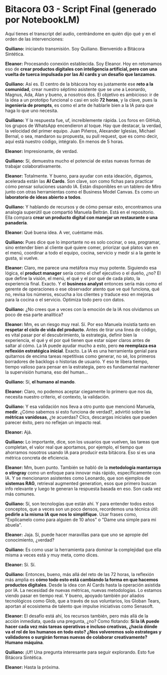 # Bitacora 03 - Script Final (generado por NotebookLM)

Aquí tienes el transcript del audio, centrándome en quién dijo qué y en el orden de las intervenciones:

**Quiliano:** iniciando transmisión. Soy Quiliano. Bienvenido a Bitácora Sintética.

**Eleanor:** Procesando conexión establecida. Soy Eleanor. Hoy en retomamos eso de **crear productos digitales con inteligencia artificial, pero con una vuelta de tuerca impulsada por las AI cards y un desafío que lanzamos**.

**Quiliano:** Así es. El centro de la bitácora hoy es justamente ese **reto a la comunidad**, crear nuestro séptimo asistente que se une a Leonardo, Magnus, Ada, Alan y bueno, a nosotros dos. El objetivo es ambicioso: ir de la idea a un prototipo funcional o casi en solo **72 horas**, y la clave, pues la **ingeniería de prompts**, es como el arte de hablarle bien a la IA para que haga lo que uno necesita.

**Quiliano:** Y la respuesta fue, uf, increíblemente rápida. Los foros en GitHub, los grupos de WhatsApp encendieron al toque. Hay que destacar, la verdad, la velocidad del primer equipo. Juan Piñeros, Alexander Iglesias, Michael Bernal, o sea, mandaron su propuesta, su pull request, que es como decir, aquí está nuestro código, intégralo. En menos de 5 horas.

**Eleanor:** Impresionante, de verdad.

**Quiliano:** Sí, demuestra mucho el potencial de estas nuevas formas de trabajar colaborativamente.

**Eleanor:** Totalmente. Y bueno, para ayudar con esta ideación, digamos, acelerada están las **AI Cards**. Son clave, son como fichas para practicar cómo pensar soluciones usando IA. Están disponibles en un tablero de Miro junto con otras herramientas como el Business Model Canvas. Es como un **laboratorio de ideas abierto a todos**.

**Quiliano:** Y hablando de recursos y de cómo pensar esto, encontramos una analogía superútil que compartió Manuela Beltrán. Está en el repositorio. Ella compara **crear un producto digital con manejar un restaurante o una panadería**.

**Eleanor:** Qué buena idea. A ver, cuéntame más.

**Quiliano:** Pues dice que lo importante no es solo cocinar, o sea, programar, sino entender bien al cliente qué quiere comer, priorizar qué platos van en el menú, coordinar a todo el equipo, cocina, servicio y medir si a la gente le gusta, si vuelve.

**Eleanor:** Claro, me parece una metáfora muy muy potente. Siguiendo esa lógica, el **product manager** sería como el chef ejecutivo o el dueño, ¿no? El que define la visión, el menú, el qué y el por qué de cada plato, la experiencia final. Exacto. Y el **business analyst** entonces sería más como el gerente de operaciones o ese observador atento que ve qué funciona, qué no, revisa los números, escucha a los clientes y traduce eso en mejoras para la cocina o el servicio. Optimiza todo pero con datos.

**Quiliano:** ¿No crees que a veces con la emoción de la IA nos olvidamos un poco de esa parte analítica?

**Eleanor:** Mm, es un riesgo muy real. Sí. Por eso Manuela insistía tanto en **respetar el ciclo de vida del producto**. Antes de tirar una línea de código, es vital pasar por el descubrimiento, la estrategia, definir bien la experiencia, el qué y el por qué tienen que estar súper claros antes de saltar al cómo. La IA puede ayudar mucho a esto, pero **no reemplaza esa reflexión estratégica inicial**. Exacto. La IA es una herramienta genial para quitarnos de encima tareas repetitivas como generar, no sé, los primeros borradores de backlogs o historias de usuario. Y eso te libera tiempo, tiempo valioso para pensar en la estrategia, pero es fundamental mantener la supervisión humana, eso del human...

**Quiliano:** Sí, **el humano al mando**.

**Eleanor:** Claro, no podemos aceptar ciegamente lo primero que nos da, necesita nuestro criterio, el contexto, la validación.

**Quiliano:** Y esa validación nos lleva a otro punto que mencionó Manuela, **medir**. ¿Cómo sabemos si esto funciona de verdad?, advirtió sobre las **métricas vanidosas**, ¿te acuerdas? Clics, descargas iniciales que pueden parecer éxito, pero no reflejan un impacto real.

**Eleanor:** Ajá.

**Quiliano:** Lo importante, dice, son los usuarios que vuelven, las tareas que completan, el valor real que aportamos, por ejemplo, el tiempo que ahorramos nosotros usando IA para producir esta bitácora. Eso sí es una métrica concreta de eficiencia.

**Eleanor:** Mm, buen punto. También se habló de la **metodología mantarraya o stingray** como un enfoque para innovar más rápido, específicamente con IA. Y se mencionaron asistentes como Leonardo, que son ejemplos de **sistemas RAG**, retrieval augmented generation, esos que primero buscan info relevante y luego te generan la respuesta basada en eso. Son cada vez más comunes.

**Quiliano:** Sí, son tecnologías que están ahí. Y para entender todos estos conceptos, que a veces son un poco densos, recordemos una técnica útil: **pedirle a la misma IA que nos lo simplifique**. Usar frases como, "Explícamelo como para alguien de 10 años" o "Dame una simple para mi abuela".

**Eleanor:** Jaja. Sí, puede hacer maravillas para que uno se apropie del conocimiento, ¿verdad?

**Quiliano:** Es como usar la herramienta para dominar la complejidad que ella misma a veces está y muy meta, como dices.

**Eleanor:** Sí. Sí.

**Quiliano:** Entonces, bueno, más allá del reto de las 72 horas, la reflexión más amplia es **cómo todo esto está cambiando la forma en que hacemos productos digitales**. Desde la idea con AI Cards hasta la operación asistida por IA. La necesidad de nuevas métricas, nuevas metodologías. Lo estamos viendo pasar en tiempo real. Y bueno, apoyado también por aliados tecnológicos como Glob, que a través de sus voluntarios, los Globan Tears, aportan al ecosistema de talento que impulse iniciativas como Senasoft.

**Eleanor:** El desafío está ahí, los recursos también, pero más allá de la acción inmediata, queda una pregunta, ¿no? Como flotando: **Si la IA puede hacer cada vez más tareas operativas e incluso creativas, ¿hacia dónde va el rol de los humanos en todo esto? ¿Nos volveremos solo estrategas y validadores o surgirán formas nuevas de colaborar creativamente? Humano máquina**.

**Quiliano:** ¡Uf! Una pregunta interesante para seguir explorando. Esto fue Bitácora Sintética.

**Eleanor:** Hasta la próxima.
